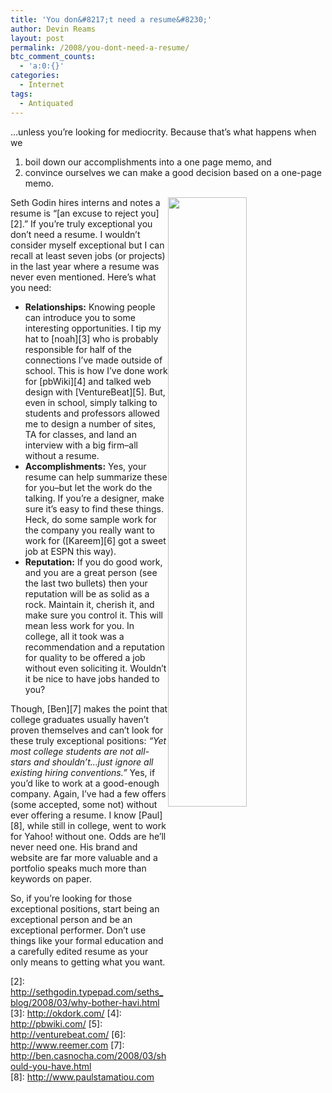 ```yaml
---
title: 'You don&#8217;t need a resume&#8230;'
author: Devin Reams
layout: post
permalink: /2008/you-dont-need-a-resume/
btc_comment_counts:
  - 'a:0:{}'
categories:
  - Internet
tags:
  - Antiquated
---
```

&#8230;unless you&#8217;re looking for mediocrity. Because that&#8217;s what happens when we

1.  boil down our accomplishments into a one page memo, and
2.  convince ourselves we can make a good decision based on a one-page memo.

[<img src="http://strips.bitstrips.com/f05ae1a84572d70566b0580b7cec5de7.png" style="width:50%;height:50%;float:right" />][1]Seth Godin hires interns and notes a resume is &#8220;[an excuse to reject you][2].&#8221; If you&#8217;re truly exceptional you don&#8217;t need a resume. I wouldn&#8217;t consider myself exceptional but I can recall at least seven jobs (or projects) in the last year where a resume was never even mentioned. Here&#8217;s what you need:

*   **Relationships:** Knowing people can introduce you to some interesting opportunities. I tip my hat to [noah][3] who is probably responsible for half of the connections I&#8217;ve made outside of school. This is how I&#8217;ve done work for [pbWiki][4] and talked web design with [VentureBeat][5]. But, even in school, simply talking to students and professors allowed me to design a number of sites, TA for classes, and land an interview with a big firm&#8211;all without a resume.
*   **Accomplishments:** Yes, your resume can help summarize these for you&#8211;but let the work do the talking. If you&#8217;re a designer, make sure it&#8217;s easy to find these things. Heck, do some sample work for the company you really want to work for ([Kareem][6] got a sweet job at ESPN this way).
*   **Reputation:** If you do good work, and you are a great person (see the last two bullets) then your reputation will be as solid as a rock. Maintain it, cherish it, and make sure you control it. This will mean less work for you. In college, all it took was a recommendation and a reputation for quality to be offered a job without even soliciting it. Wouldn&#8217;t it be nice to have jobs handed to you?

Though, [Ben][7] makes the point that college graduates usually haven&#8217;t proven themselves and can&#8217;t look for these truly exceptional positions: *&#8220;Yet most college students are not all-stars and shouldn&#8217;t&#8230;just ignore all existing hiring conventions.&#8221;* Yes, if you&#8217;d like to work at a good-enough company. Again, I&#8217;ve had a few offers (some accepted, some not) without ever offering a resume. I know [Paul][8], while still in college, went to work for Yahoo! without one. Odds are he&#8217;ll never need one. His brand and website are far more valuable and a portfolio speaks much more than keywords on paper.

So, if you&#8217;re looking for those exceptional positions, start being an exceptional person and be an exceptional performer. Don&#8217;t use things like your formal education and a carefully edited resume as your only means to getting what you want.

 [1]: http://www.bitstrips.com/read.php?comic_id=28447
 [2]: http://sethgodin.typepad.com/seths_blog/2008/03/why-bother-havi.html<br />
 [3]: http://okdork.com/
 [4]: http://pbwiki.com/
 [5]: http://venturebeat.com/
 [6]: http://www.reemer.com
 [7]: http://ben.casnocha.com/2008/03/should-you-have.html<br />
 [8]: http://www.paulstamatiou.com